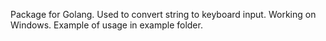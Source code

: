 Package for Golang. Used to convert string to keyboard input.
Working on Windows.
Example of usage in example folder.
